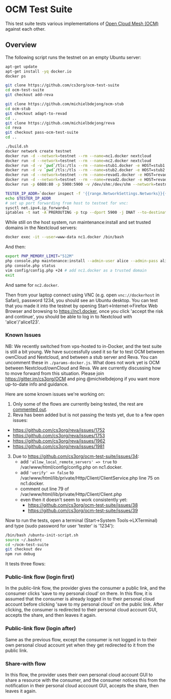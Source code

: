 # OCM Test Suite
This test suite tests various implementations of [Open Cloud Mesh (OCM)](https://github.com/cs3org/OCM-API) against each other.

## Overview
The following script runs the testnet on an empty Ubuntu server:
```sh
apt-get update
apt-get install -yq docker.io
docker ps

git clone https://github.com/cs3org/ocm-test-suite
cd ocm-test-suite
git checkout add-reva

git clone https://github.com/michielbdejong/ocm-stub
cd ocm-stub
git checkout adapt-to-revad
cd ..
git clone https://github.com/michielbdejong/reva
cd reva
git checkout pass-ocm-test-suite
cd ..

./build.sh
docker network create testnet
docker run -d --network=testnet --rm --name=nc1.docker nextcloud
docker run -d --network=testnet --rm --name=nc2.docker nextcloud
docker run -d -v `pwd`/tls:/tls --rm --name=stub1.docker -e HOST=stub1 stub
docker run -d -v `pwd`/tls:/tls --rm --name=stub2.docker -e HOST=stub2 stub
docker run -d --network=testnet --rm --name=revad1.docker -e HOST=revad1 revad
docker run -d --network=testnet --rm --name=revad2.docker -e HOST=revad2 revad
docker run -p 6080:80 -p 5900:5900 -v /dev/shm:/dev/shm --network=testnet --name=tester -d --cap-add=SYS_ADMIN tester

TESTER_IP_ADDR=`docker inspect -f '{{range.NetworkSettings.Networks}}{{.IPAddress}}{{end}}' tester`
echo $TESTER_IP_ADDR
# set up port forwarding from host to testnet for vnc:
sysctl net.ipv4.ip_forward=1
iptables -t nat -A PREROUTING -p tcp --dport 5900 -j DNAT --to-destination $TESTER_IP_ADDR:5900
```

While still on the host system, run maintenance:install and set trusted domains in the Nextcloud servers:
```sh
docker exec -it --user=www-data nc1.docker /bin/bash
```
And then:
```sh
export PHP_MEMORY_LIMIT="512M"
php console.php maintenance:install --admin-user alice --admin-pass alice123
php console.php status
vim config/config.php +24 # add nc1.docker as a trusted domain
exit
```
And same for `nc2.docker`.

Then from your laptop connect using VNC (e.g. open `vnc://dockerhost` in Safari), password 1234, you should see an Ubuntu desktop.
You can test that you made it into the testnet by opening Start->Internet->Firefox Web Browser and browsing to https://nc1.docker, once you
click 'accept the risk and continue', you should be able to log in to Nextcloud with 'alice'/'alice123'.

### Known Issues
NB: We recently switched from vps-hosted to in-Docker, and the test suite is still a bit young.
We have successfully used it so far to test OCM between ownCloud and Nextcloud,
and between a stub server and Reva.
You can uncomment these in `./params-docker.js`.
What does not work yet is OCM between Nextcloud/ownCloud  and Reva. We are currently discussing how to move forward
from this situation. Please join https://gitter.im/cs3org/OCM and ping @michielbdejong if you want more up-to-date info and guidance.

Here are some known issues we're working on:

1. Only some of the flows are currently being tested, the rest are [commented out](https://github.com/cs3org/ocm-test-suite/blob/ca8d043/ocm.test.js#L15-L33).
2. Reva has been added but is not passing the tests yet, due to a few open issues:
  * https://github.com/cs3org/reva/issues/1752
  * https://github.com/cs3org/reva/issues/1753
  * https://github.com/cs3org/reva/issues/1962
  * https://github.com/cs3org/reva/issues/1981
3. Due to https://github.com/cs3org/ocm-test-suite/issues/34:
   * add `'allow_local_remote_servers' => true` to /var/www/html/config/config.php on nc1.docker.
   * add `'verify' => false` to /var/www/html/lib/private/Http/Client/ClientService.php line 75 on nc1.docker.
   * comment out line 79 of /var/www/html/lib/private/Http/Client/Client.php
   * even then it doesn't seem to work consistently yet:
     * https://github.com/cs3org/ocm-test-suite/issues/38
     * https://github.com/cs3org/ocm-test-suite/issues/39

Now to run the tests, open a terminal (Start->System Tools->LXTerminal) and type (sudo password for user 'tester' is '1234'):
```sh
/bin/bash /ubuntu-init-script.sh
source ~/.bashrc
cd ~/ocm-test-suite
git checkout dev
npm run debug
```


It tests three flows:

### Public-link flow (login first)
In the public-link flow, the provider gives the consumer a public link, and the consumer clicks 'save to my personal cloud' on there.
In this flow, it is assumed that the consumer is already logged in to their personal cloud account before clicking 'save to my personal cloud' on the public link. After clicking, the consumer is redirected to their personal cloud account GUI, accepts the share, and then leaves it again.

### Public-link flow (login after)
Same as the previous flow, except the consumer is not logged in to their own personal cloud account yet when they get redirected to it
from the public link.

### Share-with flow
In this flow, the provider uses their own personal cloud account GUI to share a resource with the consumer, and the consumer notices this from the notification in their personal cloud acccount GUI, accepts the share, then leaves it again.
